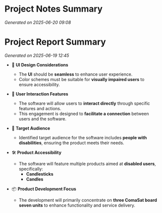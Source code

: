 # Project Notes Summary

*Generated on 2025-06-20 09:08*

# Project Report Summary

*Generated on 2025-06-19 12:45*

- 🎨 **UI Design Considerations**
  - The **UI** should be **seamless** to enhance user experience.
  - Color schemes must be suitable for **visually impaired users** to ensure accessibility.

- 🤝 **User Interaction Features**
  - The software will allow users to **interact directly** through specific features and actions.
  - This engagement is designed to **facilitate a connection** between users and the software.

- 👥 **Target Audience**
  - Identified target audience for the software includes **people with disabilities**, ensuring the product meets their needs.

- 🛠️ **Product Accessibility**
  - The software will feature multiple products aimed at **disabled users**, specifically:
    - **Candlesticks**
    - **Candles**

- 📦 **Product Development Focus**
  - The development will primarily concentrate on **three ComaSat board seven units** to enhance functionality and service delivery.